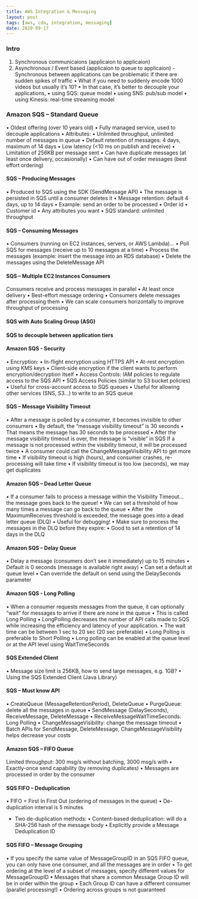 ```yaml
---
title: AWS Integration & Messaging
layout: post
tags: [aws, cda, integration, messaging]
date: 2020-09-17
---
```


### Intro
1) Synchronous communicaions
(applicaion to applicaion)
2) Asynchronous / Event based
(applicaion to queue to applicaion)
-Synchronous between applications can be problematic if there are
sudden spikes of traffic
• What if you need to suddenly encode 1000 videos but usually it’s 10?
• In that case, it’s better to decouple your applications,
• using SQS: queue model
• using SNS: pub/sub model
• using Kinesis: real-time streaming model

### Amazon SQS – Standard Queue
• Oldest offering (over 10 years old)
• Fully managed service, used to decouple applications
• Attributes:
• Unlimited throughput, unlimited number of messages in queue
• Default retention of messages: 4 days, maximum of 14 days
• Low latency (<10 ms on publish and receive)
• Limitation of 256KB per message sent
• Can have duplicate messages (at least once delivery, occasionally)
• Can have out of order messages (best effort ordering)
#### SQS – Producing Messages
• Produced to SQS using the SDK (SendMessage API)
• The message is persisted in SQS until a consumer deletes it
• Message retention: default 4 days, up to 14 days
• Example: send an order to be processed
• Order id
• Customer id
• Any attributes you want
• SQS standard: unlimited throughput
#### SQS – Consuming Messages
• Consumers (running on EC2 instances, servers, or AWS Lambda)…
• Poll SQS for messages (receive up to 10 messages at a time)
• Process the messages (example: insert the message into an RDS database)
• Delete the messages using the DeleteMessage API
#### SQS – Multiple EC2 Instances Consumers
Consumers receive and process
messages in parallel
• At least once delivery
• Best-effort message ordering
• Consumers delete messages
after processing them
• We can scale consumers
horizontally to improve
throughput of processing
#### SQS with Auto Scaling Group (ASG)
#### SQS to decouple between application tiers
#### Amazon SQS - Security
• Encryption:
• In-flight encryption using HTTPS API
• At-rest encryption using KMS keys
• Client-side encryption if the client wants to perform encryption/decryption itself
• Access Controls: IAM policies to regulate access to the SQS API
• SQS Access Policies (similar to S3 bucket policies)
• Useful for cross-account access to SQS queues
• Useful for allowing other services (SNS, S3…) to write to an SQS queue
#### SQS – Message Visibility Timeout
• After a message is polled by a consumer, it becomes invisible to other consumers
• By default, the “message visibility timeout” is 30 seconds
• That means the message has 30 seconds to be processed
• After the message visibility timeout is over, the message is “visible” in SQS
If a message is not processed within the visibility timeout, it will be processed twice
• A consumer could call the ChangeMessageVisibility API to get more time
• If visibility timeout is high (hours), and consumer crashes, re-processing will take time
• If visibility timeout is too low (seconds), we may get duplicates
#### Amazon SQS – Dead Letter Queue
• If a consumer fails to process a message within the
Visibility Timeout…
the message goes back to the queue!
• We can set a threshold of how many times a message
can go back to the queue
• After the MaximumReceives threshold is exceeded, the
message goes into a dead letter queue (DLQ)
• Useful for debugging!
• Make sure to process the messages in the DLQ before
they expire:
• Good to set a retention of 14 days in the DLQ
#### Amazon SQS – Delay Queue
• Delay a message (consumers don’t see it immediately) up to 15 minutes
• Default is 0 seconds (message is available right away)
• Can set a default at queue level
• Can override the default on send using the DelaySeconds parameter
#### Amazon SQS - Long Polling
• When a consumer requests messages from the
queue, it can optionally “wait” for messages to
arrive if there are none in the queue
• This is called Long Polling
• LongPolling decreases the number of API calls
made to SQS while increasing the efficiency and
latency of your application.
• The wait time can be between 1 sec to 20 sec
(20 sec preferable)
• Long Polling is preferable to Short Polling
• Long polling can be enabled at the queue level or at the API level using WaitTimeSeconds
#### SQS Extended Client
• Message size limit is 256KB, how to send large messages, e.g. 1GB?
• Using the SQS Extended Client (Java Library)
#### SQS – Must know API
• CreateQueue (MessageRetentionPeriod), DeleteQueue
• PurgeQueue: delete all the messages in queue
• SendMessage (DelaySeconds), ReceiveMessage, DeleteMessage
• ReceiveMessageWaitTimeSeconds: Long Polling
• ChangeMessageVisibility: change the message timeout
• Batch APIs for SendMessage, DeleteMessage, ChangeMessageVisibility
helps decrease your costs
#### Amazon SQS – FIFO Queue
Limited throughput: 300 msg/s without batching, 3000 msg/s with
• Exactly-once send capability (by removing duplicates)
• Messages are processed in order by the consumer
#### SQS FIFO – Deduplication
• FIFO = First In First Out (ordering of messages in the queue)
• De-duplication interval is 5 minutes
- Two de-duplication methods:
• Content-based deduplication: will do a SHA-256 hash of the message body
• Explicitly provide a Message Deduplication ID
#### SQS FIFO – Message Grouping
• If you specify the same value of MessageGroupID in an SQS FIFO queue,
you can only have one consumer, and all the messages are in order
• To get ordering at the level of a subset of messages, specify different values
for MessageGroupID
• Messages that share a common Message Group ID will be in order within the group
• Each Group ID can have a different consumer (parallel processing!)
• Ordering across groups is not guaranteed
